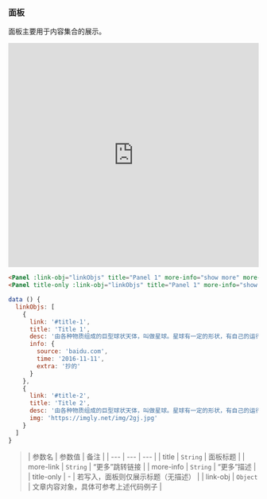 ### 面板
面板主要用于内容集合的展示。

<iframe src="https://vuwe.github.io/vuwe/#/panel" frameborder="0" style="width:100%;height:450px;"></iframe>

```html
<Panel :link-obj="linkObjs" title="Panel 1" more-info="show more" more-link="#"></Panel>
<Panel title-only :link-obj="linkObjs" title="Panel 1" more-info="show more" more-link="#"></Panel>
```

```js
data () {
  linkObjs: [
    {
      link: '#title-1',
      title: 'Title 1',
      desc: '由各种物质组成的巨型球状天体，叫做星球。星球有一定的形状，有自己的运行轨道。',
      info: {
        source: 'baidu.com',
        time: '2016-11-11',
        extra: '抄的'
      }
    },
    {
      link: '#title-2',
      title: 'Title 2',
      desc: '由各种物质组成的巨型球状天体，叫做星球。星球有一定的形状，有自己的运行轨道。',
      img: 'https://imgly.net/img/2gj.jpg'
    }
  ]
}
```

> | 参数名 | 参数值 | 备注 |
| --- | --- | --- |
| title | `String` | 面板标题 |
| more-link | `String` | “更多”跳转链接 |
| more-info | `String` | “更多”描述 |
| title-only | - | 若写入，面板则仅展示标题（无描述） |
| link-obj | `Object` | 文章内容对象，具体可参考上述代码例子 |

